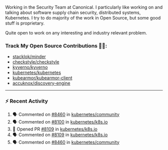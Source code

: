 Working in the Security Team at Canonical. I particularly like working on and talking about software supply chain security, distributed systems, Kubernetes. I try to do majority of the work in Open Source, but some good stuff is proprietary.

Quite open to work on any interesting and industry relevant problem. 

### Track My Open Source Contributions 👨‍💻: 
 - [stacklok/minder](https://github.com/stacklok/minder/pulls?q=is%3Apr+author%3AVyom-Yadav+is%3Amerged+)
 - [checkstyle/checkstyle](https://github.com/checkstyle/checkstyle/pulls?q=is%3Apr+author%3AVyom-Yadav+is%3Amerged+)
 - [kyverno/kyverno](https://github.com/kyverno/kyverno/pulls?q=is%3Apr+author%3AVyom-Yadav+is%3Amerged+)
 - [kubernetes/kubernetes](https://github.com/kubernetes/kubernetes/issues?q=is%3Aissue+author%3AVyom-Yadav)
 - [kubearmor/kubearmor-client](https://github.com/kubearmor/kubearmor-client/pulls?q=is%3Amerged+is%3Apr+author%3AVyom-Yadav+)
 - [accuknox/discovery-engine](https://github.com/accuknox/discovery-engine/pulls?q=is%3Amerged+is%3Apr+author%3AVyom-Yadav+)
---

### :zap: Recent Activity

<!--START_SECTION:activity-->
1. 🗣 Commented on [#8460](https://github.com/kubernetes/community/pull/8460#issuecomment-2890348929) in [kubernetes/community](https://github.com/kubernetes/community)
2. 🗣 Commented on [#8100](https://github.com/kubernetes/k8s.io/pull/8100#issuecomment-2890344970) in [kubernetes/k8s.io](https://github.com/kubernetes/k8s.io)
3. 💪 Opened PR [#8109](https://github.com/kubernetes/k8s.io/pull/8109) in [kubernetes/k8s.io](https://github.com/kubernetes/k8s.io)
4. 🗣 Commented on [#8109](https://github.com/kubernetes/k8s.io/pull/8109#issuecomment-2883739712) in [kubernetes/k8s.io](https://github.com/kubernetes/k8s.io)
5. 🗣 Commented on [#8460](https://github.com/kubernetes/community/pull/8460#issuecomment-2883077022) in [kubernetes/community](https://github.com/kubernetes/community)
<!--END_SECTION:activity-->

